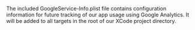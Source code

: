 The included GoogleService-Info.plist file contains configuration information for future tracking of our app usage using Google Analytics.
It will be added to all targets in the root of our XCode project directory. 
